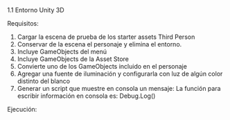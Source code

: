 1.1 Entorno Unity 3D

Requisitos:
1. Cargar la escena de prueba de los starter assets Third Person 
2. Conservar de la escena el personaje y elimina el entorno.
3. Incluye GameObjects del menú
4. Incluye GameObjects de la Asset Store
5. Convierte uno de los GameObjects incluido en el personaje
6. Agregar una fuente de iluminación y configurarla con luz de algún color distinto del blanco
7.  Generar un script que muestre en consola un mensaje: 
        La función para escribir información en consola es: Debug.Log()

Ejecución:

